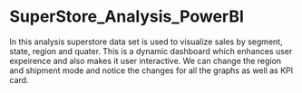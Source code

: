 # SuperStore_Analysis_PowerBI
In this analysis superstore data set is used to visualize sales by segment, state, region and quater. This is a dynamic dashboard which enhances user expeirence and also makes it user interactive. We can change the region and shipment mode and notice the changes for all the graphs as well as KPI card.
